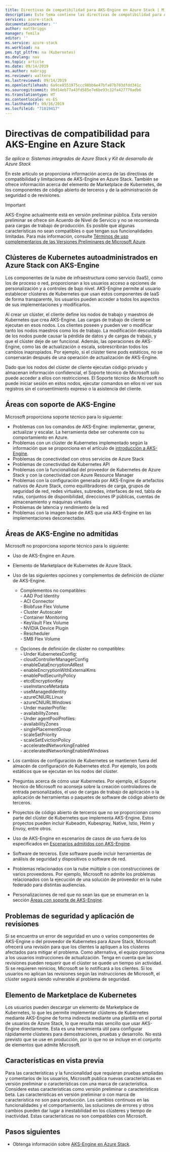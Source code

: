 ```yaml
---
title: Directivas de compatibilidad para AKS-Engine en Azure Stack | Microsoft Docs
description: Este tema contiene las directivas de compatibilidad para AKS-Engine en Azure Stack.
services: azure-stack
documentationcenter: ''
author: mattbriggs
manager: femila
editor: ''
ms.service: azure-stack
ms.workload: na
pms.tgt_pltfrm: na (Kubernetes)
ms.devlang: nav
ms.topic: article
ms.date: 09/14/2019
ms.author: mabrigg
ms.reviewer: waltero
ms.lastreviewed: 09/14/2019
ms.openlocfilehash: 6a9ce8551975ccc98bb6e47bfa07b703dfdd341c
ms.sourcegitcommit: 09d14eb77a43fd585e7e6be93c32fa427770adb6
ms.translationtype: HT
ms.contentlocale: es-ES
ms.lasthandoff: 09/16/2019
ms.locfileid: "71019417"
---
```

# <a name="support-policies-for-aks-engine-on-azure-stack"></a>Directivas de compatibilidad para AKS-Engine en Azure Stack

*Se aplica a: Sistemas integrados de Azure Stack y Kit de desarrollo de Azure Stack*

En este artículo se proporciona información acerca de las directivas de compatibilidad y limitaciones de AKS-Engine en Azure Stack. También se ofrece información acerca del elemento de Marketplace de Kubernetes, de los componentes de código abierto de terceros y de la administración de seguridad o de revisiones. 

> [!IMPORTANT]
> AKS-Engine actualmente está en versión preliminar pública.
> Esta versión preliminar se ofrece sin Acuerdo de Nivel de Servicio y no se recomienda para cargas de trabajo de producción. Es posible que algunas características no sean compatibles o que tengan sus funcionalidades limitadas. Para más información, consulte [Términos de uso complementarios de las Versiones Preliminares de Microsoft Azure](https://azure.microsoft.com/support/legal/preview-supplemental-terms/).

## <a name="self-managed-kubernetes-clusters-on-azure-stack-with-aks-engine"></a>Clústeres de Kubernetes autoadministrados en Azure Stack con AKS-Engine

Los componentes de la nube de infraestructura como servicio (IaaS), como los de proceso o red, proporcionan a los usuarios acceso a opciones de personalización y a controles de bajo nivel. AKS-Engine permite al usuario establecer clústeres de Kubernetes que usan estos componentes de IaaS de forma transparente, los usuarios pueden acceder a todos los aspectos de sus implementaciones y modificarlos.

Al crear un clúster, el cliente define los nodos de trabajo y maestros de Kubernetes que crea AKS-Engine. Las cargas de trabajo de cliente se ejecutan en esos nodos. Los clientes poseen y pueden ver o modificar tanto los nodos maestros como los de trabajo. La modificación descuidada de los nodos puede causar la pérdida de datos y de cargas de trabajo, y que el clúster deje de ser funcional. Además, las operaciones de AKS-Engine, como las de actualización o escala, sobrescribirán todos los cambios inapropiados. Por ejemplo, si el clúster tiene pods estáticos, no se conservarán después de una operación de actualización de AKS-Engine.

Dado que los nodos del clúster de cliente ejecutan código privado y almacenan información confidencial, el Soporte técnico de Microsoft solo puede acceder a ellos con restricciones. El Soporte técnico de Microsoft no puede iniciar sesión en estos nodos, ejecutar comandos en ellos ni ver sus registros sin el consentimiento expreso o la asistencia del cliente.

## <a name="aks-engine-supported-areas"></a>Áreas con soporte de AKS-Engine

Microsoft proporciona soporte técnico para lo siguiente:

-  Problemas con los comandos de AKS-Engine: implementar, generar, actualizar y escalar. La herramienta debe ser coherente con su comportamiento en Azure.
-  Problemas con un clúster de Kubernetes implementado según la información que se proporciona en el artículo de [introducción a AKS-Engine](azure-stack-kubernetes-aks-engine-overview.md).
-  Problemas de conectividad con otros servicios de Azure Stack 
-  Problemas de conectividad de Kubernetes API
-  Problemas con la funcionalidad del proveedor de Kubernetes de Azure Stack y con la conectividad con Azure Resource Manager
-  Problemas con la configuración generada por AKS-Engine de artefactos nativos de Azure Stack, como equilibradores de carga, grupos de seguridad de red, redes virtuales, subredes, interfaces de red, tabla de rutas, conjuntos de disponibilidad, direcciones IP públicas, cuentas de almacenamiento y máquinas virtuales 
-  Problemas de latencia y rendimiento de la red
-  Problemas con la imagen base de AKS que usa AKS-Engine en las implementaciones desconectadas. 

## <a name="aks-engine-areas-not-supported"></a>Áreas de AKS-Engine no admitidas

Microsoft no proporciona soporte técnico para lo siguiente:

-  Uso de AKS-Engine en Azure.
-  Elemento de Marketplace de Kubernetes de Azure Stack.
-  Uso de las siguientes opciones y complementos de definición de clúster de AKS-Engine.
    -  Complementos no compatibles:  
            -  AAD Pod Identity  
            -  ACI Connector  
            -  Blobfuse Flex Volume  
            -  Cluster Autoscaler  
            -  Container Monitoring  
            -  KeyVault Flex Volume  
            -  NVIDIA Device Plugin  
            -  Rescheduler  
            -  SMB Flex Volume  
        
    -  Opciones de definición de clúster no compatibles:  
            -  Under KubernetesConfig:  
                    -  cloudControllerManagerConfig  
                    -  enableDataEncryptionAtRest  
                    -  enableEncryptionWithExternalKms  
                    -  enablePodSecurityPolicy  
                    -  etcdEncryptionKey  
                    -  useInstanceMetadata  
                    -  useManagedIdentity  
                    -  azureCNIURLLinux  
                    -  azureCNIURLWindows  
            -  Under masterProfile:  
                    -  availabilityZones  
            -  Under agentPoolProfiles:  
                    -  availabilityZones  
                    -  singlePlacementGroup  
                    -  scaleSetPriority  
                    -  scaleSetEvictionPolicy  
                    -  acceleratedNetworkingEnabled  
                    -  acceleratedNetworkingEnabledWindows

-  Los cambios de configuración de Kubernetes se mantienen fuera del almacén de configuración de Kubernetes etcd. Por ejemplo, los pods estáticos que se ejecutan en los nodos del clúster.
-  Preguntas acerca de cómo usar Kubernetes. Por ejemplo, el Soporte técnico de Microsoft no aconseja sobre la creación controladores de entrada personalizados, el uso de cargas de trabajo de aplicación o la aplicación de herramientas o paquetes de software de código abierto de terceros.
-  Proyectos de código abierto de terceros que no se proporcionan como parte del clúster de Kubernetes que implementa AKS-Engine. Estos proyectos pueden incluir Kubeadm, Kubespray, Native, Istio, Helm y Envoy, entre otros.
-  Uso de AKS-Engine en escenarios de casos de uso fuera de los especificados en [Escenarios admitidos con AKS-Engine](azure-stack-kubernetes-aks-engine-overview.md#supported-scenarios-with-the-aks-engine).
-  Software de terceros. Este software puede incluir herramientas de análisis de seguridad y dispositivos o software de red.
-  Problemas relacionados con la nube múltiple o con construcciones de varios proveedores. Por ejemplo, Microsoft no admite los problemas relacionados con la ejecución de una solución de proveedor en la nube federado para distintas audiencias.
-  Personalizaciones de red que no sean las que se enumeran en la sección [Áreas con soporte de AKS-Engine](#aks-engine-supported-areas).

##  <a name="security-issues-and-patching"></a>Problemas de seguridad y aplicación de revisiones

Si se encuentra un error de seguridad en uno o varios componentes de AKS-Engine o del proveedor de Kubernetes para Azure Stack, Microsoft ofrecerá una revisión para que los clientes la apliquen a los clústeres afectados para mitigar el problema. Como alternativa, el equipo proporciona a los usuarios instrucciones de actualización. Tenga en cuenta que las revisiones pueden requerir que el clúster se quede un tiempo sin actividad. Si se requieren reinicios, Microsoft se lo notificará a los clientes. Si los usuarios no aplican las revisiones según las instrucciones de Microsoft, el clúster seguirá siendo vulnerable al problema de seguridad.

## <a name="kubernetes-marketplace-item"></a>Elemento de Marketplace de Kubernetes

Los usuarios pueden descargar un elemento de Marketplace de Kubernetes, lo que les permite implementar clústeres de Kubernetes mediante AKS-Engine de forma indirecta mediante una plantilla en el portal de usuarios de Azure Stack, lo que resulta más sencillo que usar AKS-Engine directamente. Esta es una herramienta útil para configurar rápidamente clústeres para demostraciones, pruebas y desarrollo. No está previsto que se use en producción, por lo que no se incluye en el conjunto de elementos que admite Microsoft.

## <a name="preview-features"></a>Características en vista previa

Para las características y la funcionalidad que requieran pruebas ampliadas y comentarios de los usuarios, Microsoft publica nuevas características en versión preliminar o características con una marca de característica. Considere estas características como versión preliminar o características beta. Las características en versión preliminar o con marca de característica no son para producción. Los cambios continuos en las funcionalidades y el comportamiento, las soluciones de errores y otros cambios pueden dar lugar a inestabilidad en los clústeres y tiempo de inactividad. Estas características no son compatibles con Microsoft.

## <a name="next-steps"></a>Pasos siguientes

- Obtenga información sobre [AKS-Engine en Azure Stack](azure-stack-kubernetes-aks-engine-overview.md).